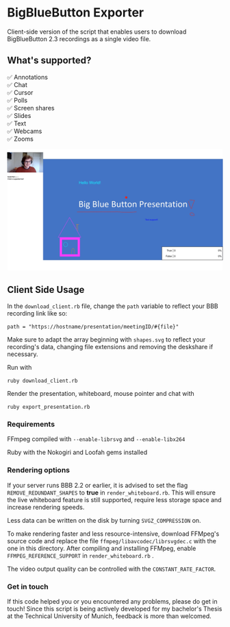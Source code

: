 
# BigBlueButton Exporter

Client-side version of the script that enables users to download BigBlueButton 2.3 recordings as a single video file.

  

## What's supported?

✅ Annotations <br  />
✅ Chat <br  />
✅ Cursor <br  />
✅ Polls <br  />
✅ Screen shares <br  />
✅ Slides<br  />
✅ Text <br  />
✅ Webcams <br  />
✅ Zooms <br  />

![BigBlueButton recording exporter](/demo/export_example.png)

## Client Side Usage

In the `download_client.rb` file, change the `path` variable to reflect your BBB recording link like so:

    path = "https://hostname/presentation/meetingID/#{file}"

Make sure to adapt the array beginning with `shapes.svg` to reflect your recording's data, changing file extensions and removing the deskshare if necessary.

Run with

    ruby download_client.rb

Render the presentation, whiteboard, mouse pointer and chat with

    ruby export_presentation.rb


### Requirements

FFmpeg compiled with `--enable-librsvg` and `--enable-libx264` <br  />

Ruby with the Nokogiri and Loofah gems installed <br  />

###  Rendering options 
If your server runs BBB 2.2 or earlier, it is advised to set the flag `REMOVE_REDUNDANT_SHAPES` to **true** in `render_whiteboard.rb`. This will ensure the live whiteboard feature is still supported, require less storage space and increase rendering speeds.

Less data can be written on the disk by turning `SVGZ_COMPRESSION` on.

To make rendering faster and less resource-intensive, download FFMpeg's source code and replace the file `ffmpeg/libavcodec/librsvgdec.c` with the one in this directory. After compiling and installing FFMpeg, enable `FFMPEG_REFERENCE_SUPPORT` in `render_whiteboard.rb` .

The video output quality can be controlled with the `CONSTANT_RATE_FACTOR`.

###  Get in touch
If this code helped you or  you encountered any problems, please do get in touch! Since this script is being actively developed for my bachelor's Thesis at the Technical University of Munich, feedback is more than welcomed.